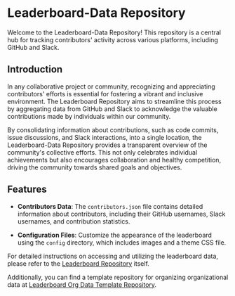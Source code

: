 # Leaderboard-Data Repository

Welcome to the Leaderboard-Data Repository! This repository is a central hub for tracking contributors' activity across various platforms, including GitHub and Slack.

## Introduction

In any collaborative project or community, recognizing and appreciating contributors' efforts is essential for fostering a vibrant and inclusive environment. The Leaderboard Repository aims to streamline this process by aggregating data from GitHub and Slack to acknowledge the valuable contributions made by individuals within our community.

By consolidating information about contributions, such as code commits, issue discussions, and Slack interactions, into a single location, the Leaderboard-Data Repository provides a transparent overview of the community's collective efforts. This not only celebrates individual achievements but also encourages collaboration and healthy competition, driving the community towards shared goals and objectives.


## Features

- **Contributors Data**: The `contributors.json` file contains detailed information about contributors, including their GitHub usernames, Slack usernames, and contribution statistics.

- **Configuration Files**: Customize the appearance of the leaderboard using the `config` directory, which includes images and a theme CSS file.

For detailed instructions on accessing and utilizing the leaderboard data, please refer to the [Leaderboard Repository](https://github.com/coronasafe/leaderboard) itself.

Additionally, you can find a template repository for organizing organizational data at [Leaderboard Org Data Template Repository](https://github.com/coronasafe/leaderboard-org-data-template/).

